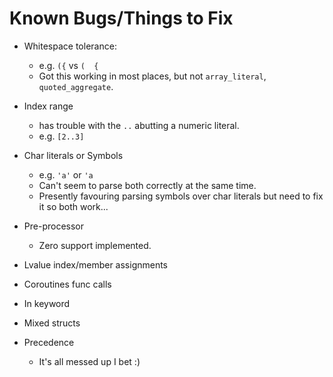 # Known Bugs/Things to Fix

* Whitespace tolerance:
  * e.g. `({` vs `(  {`
  * Got this working in most places, but not `array_literal`,
    `quoted_aggregate`.

* Index range
  * has trouble with the `..` abutting a numeric literal.
  * e.g. `[2..3]`

* Char literals or Symbols
  * e.g. `'a'` or `'a`
  * Can't seem to parse both correctly at the same time. 
  * Presently favouring parsing symbols over char literals but need to fix it so
    both work...

* Pre-processor
  * Zero support implemented.

* Lvalue index/member assignments

* Coroutines func calls
* In keyword
* Mixed structs
  
* Precedence 
  * It's all messed up I bet :)

